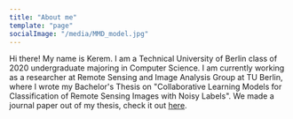 ```yaml
---
title: "About me"
template: "page"
socialImage: "/media/MMD_model.jpg"
---
```


Hi there! My name is Kerem. I am a Technical University of Berlin class of 2020 undergraduate majoring in Computer Science. I am currently working as a researcher at Remote Sensing and Image Analysis Group at TU Berlin, where I wrote my Bachelor's Thesis on "Collaborative Learning Models for Classification of Remote Sensing Images with Noisy Labels". We made a journal paper out of my thesis, check it out [here](https://arxiv.org/abs/2012.10715).